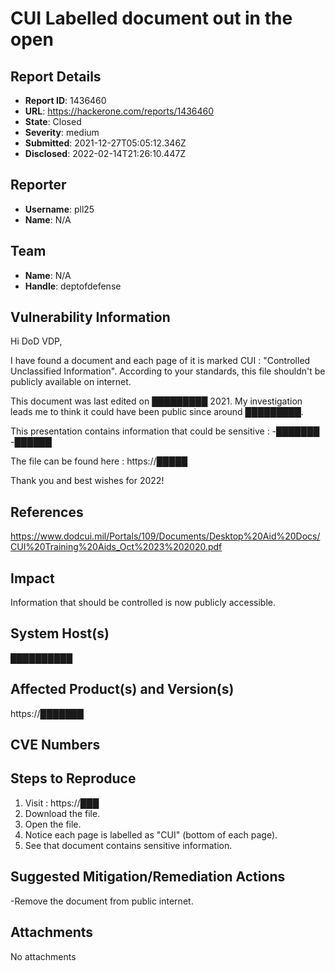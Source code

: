 # CUI Labelled document out in the open

## Report Details
- **Report ID**: 1436460
- **URL**: https://hackerone.com/reports/1436460
- **State**: Closed
- **Severity**: medium
- **Submitted**: 2021-12-27T05:05:12.346Z
- **Disclosed**: 2022-02-14T21:26:10.447Z

## Reporter
- **Username**: pll25
- **Name**: N/A

## Team
- **Name**: N/A
- **Handle**: deptofdefense

## Vulnerability Information
Hi DoD VDP, 

I have found a document and each page of it is marked CUI : "Controlled Unclassified Information".
According to your standards, this file shouldn't be publicly available on internet.

This document was last edited on █████████ 2021. 
My investigation leads me to think it could have been public since around █████████.

This presentation contains information that could be sensitive : 
-███████ 
-██████

The file can be found here : https://█████

Thank you and best wishes for 2022!

## References
https://www.dodcui.mil/Portals/109/Documents/Desktop%20Aid%20Docs/CUI%20Training%20Aids_Oct%2023%202020.pdf

## Impact

Information that should be controlled is now publicly accessible.

## System Host(s)
██████████

## Affected Product(s) and Version(s)
https://███████

## CVE Numbers


## Steps to Reproduce
1. Visit : https://███
2. Download the file.
3. Open the file.
4. Notice each page is labelled as "CUI" (bottom of each page).
5. See that document contains sensitive information.

## Suggested Mitigation/Remediation Actions
-Remove the document from public internet.



## Attachments
No attachments
